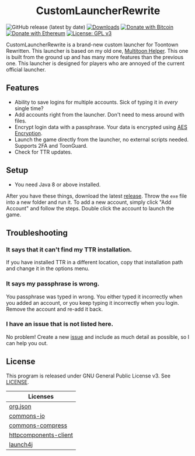 <h1 align="center">CustomLauncherRewrite</h1>

![GitHub release (latest by date)](https://img.shields.io/github/v/release/hyperdefined/CustomLauncherRewrite) [![Downloads](https://img.shields.io/github/downloads/hyperdefined/CustomLauncherRewrite/total?logo=github)](https://github.com/hyperdefined/CustomLauncherRewrite/releases) [![Donate with Bitcoin](https://en.cryptobadges.io/badge/micro/1F29aNKQzci3ga5LDcHHawYzFPXvELTFoL)](https://en.cryptobadges.io/donate/1F29aNKQzci3ga5LDcHHawYzFPXvELTFoL) [![Donate with Ethereum](https://en.cryptobadges.io/badge/micro/0x0f58B66993a315dbCc102b4276298B5Ff8895F41)](https://en.cryptobadges.io/donate/0x0f58B66993a315dbCc102b4276298B5Ff8895F41) [![License: GPL v3](https://img.shields.io/badge/License-GPLv3-blue.svg)](https://www.gnu.org/licenses/gpl-3.0)

CustomLauncherRewrite is a brand-new custom launcher for Toontown Rewritten. This launcher is based on my old one, [Multitoon Helper](https://github.com/hyperdefined/multitoon-helper). This one is built from the ground up and has many more features than the previous one. This launcher is designed for players who are annoyed of the current official launcher.

## Features
* Ability to save logins for multiple accounts. Sick of typing it in *every* single time?
* Add accounts right from the launcher. Don't need to mess around with files. 
* Encrypt login data with a passphrase. Your data is encrypted using [AES Encryption](https://searchsecurity.techtarget.com/definition/Advanced-Encryption-Standard).
* Launch the game directly from the launcher, no external scripts needed. Supports 2FA and ToonGuard.
* Check for TTR updates.

## Setup
* You need Java 8 or above installed.

After you have these things, download the latest [release](https://github.com/hyperdefined/CustomLauncherRewrite/releases). Throw the `exe` file into a new folder and run it. To add a new account, simply click "Add Account" and follow the steps. Double click the account to launch the game.

## Troubleshooting
### It says that it can't find my TTR installation.
If you have installed TTR in a different location, copy that installation path and change it in the options menu.

### It says my passphrase is wrong.
You passphrase was typed in wrong. You either typed it incorrectly when you added an account, or you keep typing it incorrectly when you login. Remove the account and re-add it back.

### I have an issue that is not listed here.
No problem! Create a new [issue](https://github.com/hyperdefined/CustomLauncherRewrite/issues) and include as much detail as possible, so I can help you out.

## License
This program is released under GNU General Public License v3. See [LICENSE](https://github.com/hyperdefined/CustomLauncherRewrite/blob/master/LICENSE).

| Licenses |
| ----------- |
| [org.json](https://github.com/stleary/JSON-java/blob/master/LICENSE) |
| [commons-io](https://github.com/apache/commons-io/blob/master/LICENSE.txt) |
| [commons-compress](https://github.com/apache/commons-compress/blob/master/LICENSE.txt) |
| [httpcomponents-client](https://github.com/apache/httpcomponents-client/blob/master/LICENSE.txt) |
| [launch4j](https://github.com/mirror/launch4j/blob/master/LICENSE.txt) |
